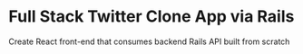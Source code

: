 # Full Stack Twitter Clone App via Rails

Create React front-end that consumes backend Rails API built from scratch

